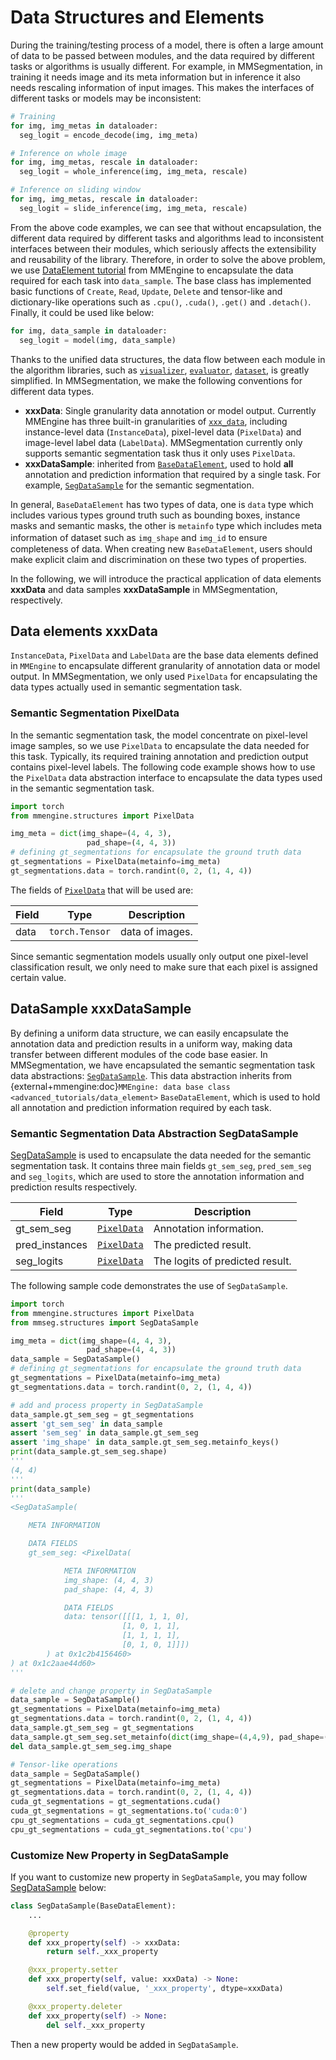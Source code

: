 # Data Structures and Elements

During the training/testing process of a model, there is often a large amount of data to be passed between modules, and the data required by different tasks or algorithms is usually different. For example, in MMSegmentation, in training it needs image and its meta information but in inference it also needs rescaling information of input images. This makes the interfaces of different tasks or models may be inconsistent:

```python
# Training
for img, img_metas in dataloader:
  seg_logit = encode_decode(img, img_meta)

# Inference on whole image
for img, img_metas, rescale in dataloader:
  seg_logit = whole_inference(img, img_meta, rescale)

# Inference on sliding window
for img, img_metas, rescale in dataloader:
  seg_logit = slide_inference(img, img_meta, rescale)
```

From the above code examples, we can see that without encapsulation, the different data required by different tasks and algorithms lead to inconsistent interfaces between their modules, which seriously affects the extensibility and reusability of the library.
Therefore, in order to solve the above problem, we use [DataElement tutorial](https://github.com/open-mmlab/mmengine/blob/main/docs/zh_cn/advanced_tutorials/data_element.md) from MMEngine to encapsulate the data required for each task into `data_sample`.
The base class has implemented basic functions of `Create`, `Read`, `Update`, `Delete` and tensor-like and dictionary-like operations such as `.cpu()`, `.cuda()`, `.get()` and `.detach()`. Finally, it could be used like below:

```python
for img, data_sample in dataloader:
  seg_logit = model(img, data_sample)
```

Thanks to the unified data structures, the data flow between each module in the algorithm libraries, such as [`visualizer`](./visualizers.md), [`evaluator`](./evaluation.md), [`dataset`](./datasets.md), is greatly simplified. In MMSegmentation, we make the following conventions for different data types.

- **xxxData**: Single granularity data annotation or model output. Currently MMEngine has three built-in granularities of [`xxx_data`](https://github.com/open-mmlab/mmengine/tree/main/mmengine/structures), including instance-level data (`InstanceData`), pixel-level data (`PixelData`) and image-level label data (`LabelData`). MMSegmentation currently only supports semantic segmentation task thus it only uses `PixelData`.
- **xxxDataSample**: inherited from [`BaseDataElement`](https://github.com/open-mmlab/mmengine/blob/main/mmengine/structures/base_data_element.py), used to hold **all** annotation and prediction information that required by a single task. For example, [`SegDataSample`](https://github.com/open-mmlab/mmsegmentation/blob/1.x/mmseg/structures/seg_data_sample.py) for the semantic segmentation.

In general, `BaseDataElement` has two types of data, one is `data` type which includes various types ground truth such as bounding boxes, instance masks and semantic masks, the other is `metainfo` type which includes meta information of dataset such as `img_shape` and `img_id` to ensure　completeness of data. When creating new `BaseDataElement`, users should make explicit claim and discrimination on these two types of properties.

In the following, we will introduce the practical application of data elements **xxxData** and data samples **xxxDataSample** in MMSegmentation, respectively.

## Data elements xxxData

`InstanceData`, `PixelData` and `LabelData` are the base data elements defined in `MMEngine` to encapsulate different granularity of annotation data or model output. In MMSegmentation, we only used `PixelData` for encapsulating the data types actually used in semantic segmentation task.

### Semantic Segmentation PixelData

In the semantic segmentation task, the model concentrate on pixel-level image samples, so we use `PixelData` to encapsulate the data needed for this task. Typically, its required training annotation and prediction output contains pixel-level labels. The following code example shows how to use the `PixelData` data abstraction interface to encapsulate the data types used in the semantic segmentation task.

```python
import torch
from mmengine.structures import PixelData

img_meta = dict(img_shape=(4, 4, 3),
                 pad_shape=(4, 4, 3))
# defining gt_segmentations for encapsulate the ground truth data
gt_segmentations = PixelData(metainfo=img_meta)
gt_segmentations.data = torch.randint(0, 2, (1, 4, 4))
```

The fields of [`PixelData`](#pixeldata) that will be used are:

| Field | Type           | Description     |
| ----- | -------------- | --------------- |
| data  | `torch.Tensor` | data of images. |

Since semantic segmentation models usually only output one pixel-level classification result, we only need to make sure that each pixel is assigned certain value.

## DataSample xxxDataSample

By defining a uniform data structure, we can easily encapsulate the annotation data and prediction results in a uniform way, making data transfer between different modules of the code base easier. In MMSegmentation, we have encapsulated the semantic segmentation task data abstractions: [`SegDataSample`](https://github.com/open-mmlab/mmsegmentation/blob/1.x/mmseg/structures/seg_data_sample.py). This data abstraction inherits from {external+mmengine:doc}`MMEngine: data base class <advanced_tutorials/data_element>` `BaseDataElement`, which is used to hold all annotation and prediction information required by each task.

### Semantic Segmentation Data Abstraction SegDataSample

[SegDataSample](mmseg.structures.SegDataSample) is used to encapsulate the data needed for the semantic segmentation task. It contains three main fields `gt_sem_seg`, `pred_sem_seg` and `seg_logits`, which are used to store the annotation information and prediction results respectively.

| Field          | Type                      | Description                     |
| -------------- | ------------------------- | ------------------------------- |
| gt_sem_seg     | [`PixelData`](#pixeldata) | Annotation information.         |
| pred_instances | [`PixelData`](#pixeldata) | The predicted result.           |
| seg_logits     | [`PixelData`](#pixeldata) | The logits of predicted result. |

The following sample code demonstrates the use of `SegDataSample`.

```python
import torch
from mmengine.structures import PixelData
from mmseg.structures import SegDataSample

img_meta = dict(img_shape=(4, 4, 3),
                 pad_shape=(4, 4, 3))
data_sample = SegDataSample()
# defining gt_segmentations for encapsulate the ground truth data
gt_segmentations = PixelData(metainfo=img_meta)
gt_segmentations.data = torch.randint(0, 2, (1, 4, 4))

# add and process property in SegDataSample
data_sample.gt_sem_seg = gt_segmentations
assert 'gt_sem_seg' in data_sample
assert 'sem_seg' in data_sample.gt_sem_seg
assert 'img_shape' in data_sample.gt_sem_seg.metainfo_keys()
print(data_sample.gt_sem_seg.shape)
'''
(4, 4)
'''
print(data_sample)
'''
<SegDataSample(

    META INFORMATION

    DATA FIELDS
    gt_sem_seg: <PixelData(

            META INFORMATION
            img_shape: (4, 4, 3)
            pad_shape: (4, 4, 3)

            DATA FIELDS
            data: tensor([[[1, 1, 1, 0],
                         [1, 0, 1, 1],
                         [1, 1, 1, 1],
                         [0, 1, 0, 1]]])
        ) at 0x1c2b4156460>
) at 0x1c2aae44d60>
'''

# delete and change property in SegDataSample
data_sample = SegDataSample()
gt_segmentations = PixelData(metainfo=img_meta)
gt_segmentations.data = torch.randint(0, 2, (1, 4, 4))
data_sample.gt_sem_seg = gt_segmentations
data_sample.gt_sem_seg.set_metainfo(dict(img_shape=(4,4,9), pad_shape=(4,4,9)))
del data_sample.gt_sem_seg.img_shape

# Tensor-like operations
data_sample = SegDataSample()
gt_segmentations = PixelData(metainfo=img_meta)
gt_segmentations.data = torch.randint(0, 2, (1, 4, 4))
cuda_gt_segmentations = gt_segmentations.cuda()
cuda_gt_segmentations = gt_segmentations.to('cuda:0')
cpu_gt_segmentations = cuda_gt_segmentations.cpu()
cpu_gt_segmentations = cuda_gt_segmentations.to('cpu')
```

### Customize New Property in SegDataSample

If you want to customize new property in `SegDataSample`, you may follow [SegDataSample](https://github.com/open-mmlab/mmsegmentation/blob/1.x/mmseg/structures/seg_data_sample.py) below:

```python
class SegDataSample(BaseDataElement):
    ...

    @property
    def xxx_property(self) -> xxxData:
        return self._xxx_property

    @xxx_property.setter
    def xxx_property(self, value: xxxData) -> None:
        self.set_field(value, '_xxx_property', dtype=xxxData)

    @xxx_property.deleter
    def xxx_property(self) -> None:
        del self._xxx_property
```

Then a new property would be added in `SegDataSample`.
